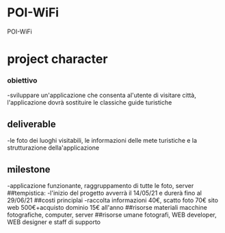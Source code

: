 # POI-WiFi
POI-WiFi
# project character
### obiettivo
-sviluppare un'applicazione che consenta al'utente di visitare città, l'applicazione dovrà sostituire le classiche guide turistiche
## deliverable
-le foto dei luoghi visitabili, le informazioni delle mete turistiche e la strutturazione della'applicazione
## milestone
-applicazione funzionante, raggruppamento di tutte le foto, server 
##tempistica:
-l'inizio del progetto avverrà il 14/05/21 e durerà fino al 29/06/21
##costi principlai
-raccolta informazioni 40€, scatto foto 70€ sito web 500€+acquisto dominio 15€ all'anno
##risorse materiali 
macchine fotografiche, computer, server 
##risorse umane fotografi, WEB developer, WEB designer e staff di supporto
